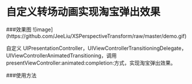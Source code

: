 # 自定义转场动画实现淘宝弹出效果

<div>
</div>
###效果图
![image](https://github.com/JeeLiu/XSPerspectiveTransform/raw/master/demo.gif)
<div>
</div>


自定义 UIPresentationController，UIViewControllerTransitioningDelegate，UIViewControllerAnimatedTransitioning，调用presentViewController:animated:completion:方式，实现淘宝弹出效果。

###使用方法




